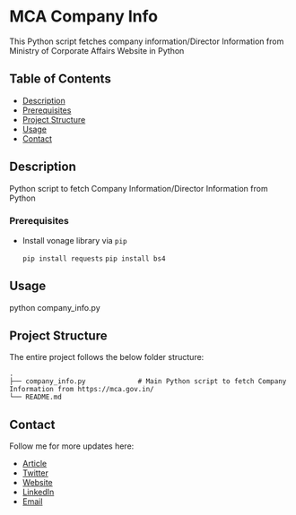 # MCA Company Info

This Python script fetches company information/Director Information from Ministry of Corporate Affairs Website in Python

## Table of Contents

- [Description](#description)
- [Prerequisites](#prerequisites)
- [Project Structure](#structure)
- [Usage](#usage)
- [Contact](#contact)

## Description <a name = "description"></a>

Python script to fetch Company Information/Director Information from Python

### Prerequisites <a name = "prerequisites"></a>

- Install vonage library via `pip`

    `pip install requests`
    `pip install bs4`

## Usage <a name = "usage"></a>

python company_info.py


## Project Structure  <a name = "structure"></a>

The entire project follows the below folder structure:

    .
    ├── company_info.py             # Main Python script to fetch Company Information from https://mca.gov.in/
    └── README.md


## Contact <a name = "contact"></a>

Follow me for more updates here:

- [Article](https://sapnaedu.com/how-to-send-sms-via-vonage-sms-gateway-in-python/)
- [Twitter](https://twitter.com/sapnaedu)
- [Website](https://www.sapnaedu.com)
- [LinkedIn](https://www.linkedin.com/in/kiranchandrashekhar/)
- [Email](mailto:kiran.chandrashekhar@gmail.com)